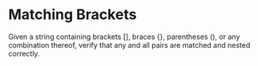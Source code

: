 # Matching Brackets

Given a string containing brackets [], braces {}, parentheses (), or any combination thereof, verify that any and all pairs are matched and nested correctly.
